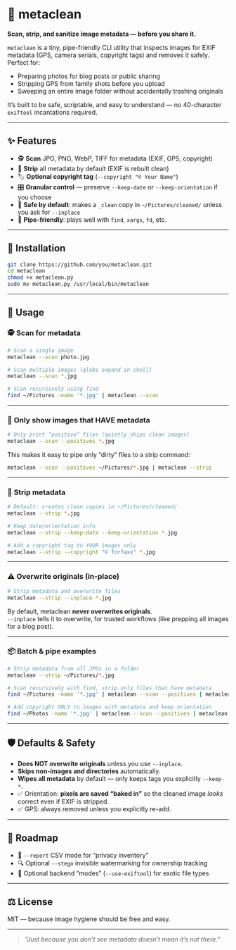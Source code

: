 # 🧹 metaclean

**Scan, strip, and sanitize image metadata — before you share it.**

`metaclean` is a tiny, pipe-friendly CLI utility that inspects images for EXIF metadata (GPS, camera serials, copyright tags) and removes it safely. Perfect for:

- Preparing photos for blog posts or public sharing
- Stripping GPS from family shots before you upload
- Sweeping an entire image folder without accidentally trashing originals

It’s built to be safe, scriptable, and easy to understand — no 40-character `exiftool` incantations required.

---

## ✨ Features

- 🕵️ **Scan** JPG, PNG, WebP, TIFF for metadata (EXIF, GPS, copyright)
- 🧹 **Strip** all metadata by default (EXIF is rebuilt clean)
- 🏷 **Optional copyright tag** (`--copyright "© Your Name"`)
- 🎛 **Granular control** — preserve `--keep-date` or `--keep-orientation` if you choose
- 🔄 **Safe by default**: makes a `_clean` copy in `~/Pictures/cleaned/` unless you ask for `--inplace`
- 📡 **Pipe-friendly**: plays well with `find`, `xargs`, `fd`, etc.

---

## 🚀 Installation

```bash
git clone https://github.com/you/metaclean.git
cd metaclean
chmod +x metaclean.py
sudo mv metaclean.py /usr/local/bin/metaclean
```

---

## 🔧 Usage

### 🕵️ **Scan for metadata**

```bash
# Scan a single image
metaclean --scan photo.jpg

# Scan multiple images (globs expand in shell)
metaclean --scan *.jpg

# Scan recursively using find
find ~/Pictures -name '*.jpg' | metaclean --scan
```

---

### 🎯 **Only show images that HAVE metadata**

```bash
# Only print “positive” files (quietly skips clean images)
metaclean --scan --positives *.jpg
```

This makes it easy to pipe only “dirty” files to a strip command:

```bash
metaclean --scan --positives ~/Pictures/*.jpg | metaclean --strip
```

---

### 🧹 **Strip metadata**

```bash
# Default: creates clean copies in ~/Pictures/cleaned/
metaclean --strip *.jpg

# Keep date/orientation info
metaclean --strip --keep-date --keep-orientation *.jpg

# Add a copyright tag to YOUR images only
metaclean --strip --copyright "© forfaxx" *.jpg
```

---

### ⚠️ **Overwrite originals (in-place)**

```bash
# Strip metadata and overwrite files
metaclean --strip --inplace *.jpg
```

By default, metaclean **never overwrites originals**.  
`--inplace` tells it to overwrite, for trusted workflows (like prepping all images for a blog post).

---

### 📦 **Batch & pipe examples**

```bash
# Strip metadata from all JPGs in a folder
metaclean --strip ~/Pictures/*.jpg

# Scan recursively with find, strip only files that have metadata
find ~/Pictures -name '*.jpg' | metaclean --scan --positives | metaclean --strip --inplace

# Add copyright ONLY to images with metadata and keep orientation
find ~/Photos -name '*.jpg' | metaclean --scan --positives | metaclean --strip --copyright "© forfaxx" --keep-orientation
```

---

## 🛡 Defaults & Safety

- **Does NOT overwrite originals** unless you use `--inplace`.
- **Skips non-images and directories** automatically.
- **Wipes all metadata** by default — only keeps tags you explicitly `--keep-*`.
- ✅ Orientation: **pixels are saved “baked in”** so the cleaned image *looks* correct even if EXIF is stripped.
- ✅ GPS: always removed unless you explicitly re-add.

---

## 🔮 Roadmap

- 📝 `--report` CSV mode for “privacy inventory”
- 🔍 Optional `--stego` invisible watermarking for ownership tracking
- 🧩 Optional backend “modes” (`--use-exiftool`) for exotic file types

---

## ⚖️ License

MIT — because image hygiene should be free and easy.

---

> *“Just because you don’t see metadata doesn’t mean it’s not there.”*
